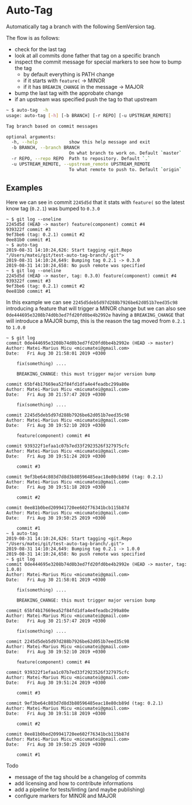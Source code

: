 # Auto-Tag
Automatically tag a branch with the following SemVersion tag.

The flow is as follows:
- check for the last tag 
- look at all commits done father that tag on a specific branch
- inspect the commit message for special markers to see how to bump the tag
	* by default everything is PATH change
	* if it starts with `feature(` -> MINOR
	* if it has `BREAKIN_CHANGE` in the message -> MAJOR
- bump the last tag with the approbate change 
- if an upstream was specified push the tag to that upstream

```bash
~ $ auto-tag  -h
usage: auto-tag [-h] [-b BRANCH] [-r REPO] [-u UPSTREAM_REMOTE]

Tag branch based on commit messages

optional arguments:
  -h, --help            show this help message and exit
  -b BRANCH, --branch BRANCH
                        On what branch to work on. Default `master`
  -r REPO, --repo REPO  Path to repository. Default `.`
  -u UPSTREAM_REMOTE, --upstream_remote UPSTREAM_REMOTE
                        To what remote to push to. Default `origin`
```

## Examples
Here we can see in commit `2245d5d` that it stats with `feature(`
so the latest know tag (`0.2.1`) was bumped to `0.3.0`
```
~ $ git log --oneline
2245d5d (HEAD -> master) feature(component) commit #4
939322f commit #3
9ef3be6 (tag: 0.2.1) commit #2
0ee81b0 commit #1
~ $ auto-tag
2019-08-31 14:10:24,626: Start tagging <git.Repo "/Users/matei/git/test-auto-tag-branch/.git">
2019-08-31 14:10:24,649: Bumping tag 0.2.1 -> 0.3.0
2019-08-31 14:10:24,658: No push remote was specified
~ $ git log --oneline
2245d5d (HEAD -> master, tag: 0.3.0) feature(component) commit #4
939322f commit #3
9ef3be6 (tag: 0.2.1) commit #2
0ee81b0 commit #1
```

In this example we can see `2245d5deb5d97d288b7926be62d051b7eed35c98` introducing a feature that will trigger a MINOR change but we can also see `0de444695e3208b74d0b3ed7fd20fd0be4b2992e` having a `BREAKING_CHANGE` that will introduce a MAJOR bump, this is the reason the tag moved from `0.2.1` to `1.0.0`
```
~ $ git log
commit 0de444695e3208b74d0b3ed7fd20fd0be4b2992e (HEAD -> master)
Author: Matei-Marius Micu <micumatei@gmail.com>
Date:   Fri Aug 30 21:58:01 2019 +0300

    fix(something) ....

    BREAKING_CHANGE: this must trigger major version bump

commit 65bf4b17669ea52f84fd1dfa4e4feadbc299a80e
Author: Matei-Marius Micu <micumatei@gmail.com>
Date:   Fri Aug 30 21:57:47 2019 +0300

    fix(something) ....

commit 2245d5deb5d97d288b7926be62d051b7eed35c98
Author: Matei-Marius Micu <micumatei@gmail.com>
Date:   Fri Aug 30 19:52:10 2019 +0300

    feature(component) commit #4

commit 939322f1efaa1c07b7ed33f2923526f327975cfc
Author: Matei-Marius Micu <micumatei@gmail.com>
Date:   Fri Aug 30 19:51:24 2019 +0300

    commit #3

commit 9ef3be64c803d7d8d3b80596485eac18e80cb89d (tag: 0.2.1)
Author: Matei-Marius Micu <micumatei@gmail.com>
Date:   Fri Aug 30 19:51:18 2019 +0300

    commit #2

commit 0ee81b0bed209941720ee602f76341bcb115b87d
Author: Matei-Marius Micu <micumatei@gmail.com>
Date:   Fri Aug 30 19:50:25 2019 +0300

    commit #1
~ $ auto-tag
2019-08-31 14:10:24,626: Start tagging <git.Repo "/Users/matei/git/test-auto-tag-branch/.git">
2019-08-31 14:10:24,649: Bumping tag 0.2.1 -> 1.0.0
2019-08-31 14:10:24,658: No push remote was specified
~ $ git log
commit 0de444695e3208b74d0b3ed7fd20fd0be4b2992e (HEAD -> master, tag: 1.0.0)
Author: Matei-Marius Micu <micumatei@gmail.com>
Date:   Fri Aug 30 21:58:01 2019 +0300

    fix(something) ....

    BREAKING_CHANGE: this must trigger major version bump

commit 65bf4b17669ea52f84fd1dfa4e4feadbc299a80e
Author: Matei-Marius Micu <micumatei@gmail.com>
Date:   Fri Aug 30 21:57:47 2019 +0300

    fix(something) ....

commit 2245d5deb5d97d288b7926be62d051b7eed35c98
Author: Matei-Marius Micu <micumatei@gmail.com>
Date:   Fri Aug 30 19:52:10 2019 +0300

    feature(component) commit #4

commit 939322f1efaa1c07b7ed33f2923526f327975cfc
Author: Matei-Marius Micu <micumatei@gmail.com>
Date:   Fri Aug 30 19:51:24 2019 +0300

    commit #3

commit 9ef3be64c803d7d8d3b80596485eac18e80cb89d (tag: 0.2.1)
Author: Matei-Marius Micu <micumatei@gmail.com>
Date:   Fri Aug 30 19:51:18 2019 +0300

    commit #2

commit 0ee81b0bed209941720ee602f76341bcb115b87d
Author: Matei-Marius Micu <micumatei@gmail.com>
Date:   Fri Aug 30 19:50:25 2019 +0300

    commit #1
```

Todo
- message of the tag should be a changelog of commits
- add licensing and how to contribute informations
- add a pipeline for tests/linting (and maybe publishing)
- configure markers for MINOR and MAJOR

